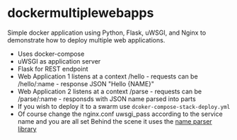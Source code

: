 # dockermultiplewebapps
Simple docker application using Python, Flask, uWSGI, and Nginx to demonstrate how to deploy multiple web applications.
 - Uses docker-compose
 - uWSGI as application server
 - Flask for REST endpoint
 - Web Application 1 listens at a context /hello - requests can be /hello/:name - response JSON "Hello {NAME}"
 - Web Application 2 listens at a context /parse - requests can be /parse/:name - responsds with JSON name parsed into parts
 - If you wish to deploy it to a swarm use `dcoker-compose-stack-deploy.yml`
 - Of course change the nginx.conf uwsgi_pass according to the service name and you are all set
Behind the scene it uses the [name parser library](https://pypi.org/project/nameparser/)